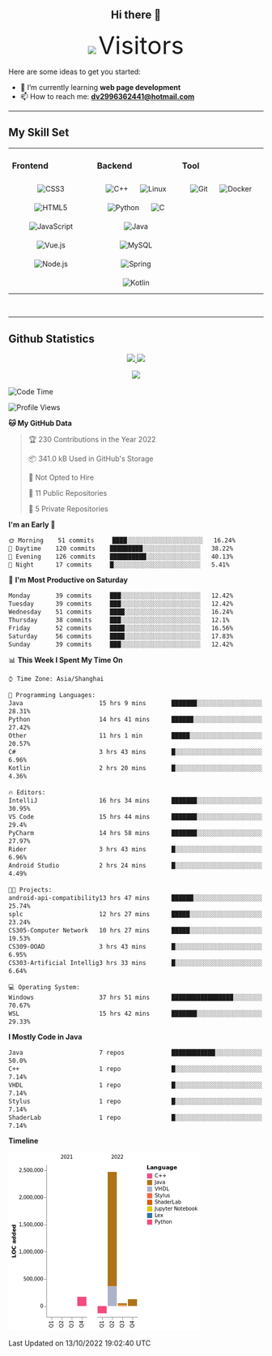 <div align="center">
	<h2>Hi there 👋</h2>
	<img width=40% src="https://profile-counter.glitch.me/ZephyrusZhang/count.svg"/>
    <font size=9>Visitors</font>
</div>

Here are some ideas to get you started:

- 🌱 I’m currently learning **web page development**
- 📫 How to reach me: **dv2996362441@hotmail.com**

---

## My Skill Set  
<table><tr><td valign="top" width="33%">



### Frontend  
<div align="center">  
<img style="margin: 10px" src="https://profilinator.rishav.dev/skills-assets/css3-original-wordmark.svg" alt="CSS3" height="50" />  
<img style="margin: 10px" src="https://profilinator.rishav.dev/skills-assets/html5-original-wordmark.svg" alt="HTML5" height="50" />  
<img style="margin: 10px" src="https://profilinator.rishav.dev/skills-assets/javascript-original.svg" alt="JavaScript" height="50" />  
<img style="margin: 10px" src="https://profilinator.rishav.dev/skills-assets/vuejs-original-wordmark.svg" alt="Vue.js" height="50" />  
<img style="margin: 10px" src="https://profilinator.rishav.dev/skills-assets/nodejs-original-wordmark.svg" alt="Node.js" height="50" />  
</div>

</td><td valign="top" width="33%">



### Backend  
<div align="center">  
<img style="margin: 10px" src="https://profilinator.rishav.dev/skills-assets/cplusplus-original.svg" alt="C++" height="50" />  
<img style="margin: 10px" src="https://profilinator.rishav.dev/skills-assets/linux-original.svg" alt="Linux" height="50" />  
<img style="margin: 10px" src="https://profilinator.rishav.dev/skills-assets/python-original.svg" alt="Python" height="50" />  
<img style="margin: 10px" src="https://profilinator.rishav.dev/skills-assets/c-original.svg" alt="C" height="50" />  
<img style="margin: 10px" src="https://profilinator.rishav.dev/skills-assets/java-original-wordmark.svg" alt="Java" height="50" />  
<img style="margin: 10px" src="https://profilinator.rishav.dev/skills-assets/mysql-original-wordmark.svg" alt="MySQL" height="50" />  
<img style="margin: 10px" src="https://profilinator.rishav.dev/skills-assets/springio-icon.svg" alt="Spring" height="50" />  
<img style="margin: 10px" src="https://profilinator.rishav.dev/skills-assets/kotlinlang-icon.svg" alt="Kotlin" height="50" />  
</div>

</td><td valign="top" width="33%">



### Tool

<div align="center">  
<img style="margin: 10px" src="https://profilinator.rishav.dev/skills-assets/git-scm-icon.svg" alt="Git" height="50" />  
<img style="margin: 10px" src="https://profilinator.rishav.dev/skills-assets/docker-original-wordmark.svg" alt="Docker" height="50" />  
</div>

</td></tr></table>  

<br/>

---

## Github Statistics

<p align="center">
  <a href="https://github.com/ZephyrusZhang">
  <img width="52.5%" src="https://github-readme-stats.vercel.app/api?username=ZephyrusZhang&show_icons=true&bg_color=0,ea6161,ffc64d,fffc4d,52fa5a&theme=graywhite&hide_border=true" />
    <img width="44.5%" src="https://github-readme-stats.vercel.app/api/top-langs?username=ZephyrusZhang&show_icons=true&locale=en&layout=compact&bg_color=0,52fa5a,4dfcff,c64dff&theme=graywhite" />
  </a>
</p>
<p align="center">
  <a href="https://github.com/ZephyrusZhang">
  <img src="https://activity-graph.herokuapp.com/graph?username=ZephyrusZhang&theme=redical"/>
  </a>
</p>


<!--START_SECTION:waka-->
![Code Time](http://img.shields.io/badge/Code%20Time-128%20hrs%2012%20mins-blue)

![Profile Views](http://img.shields.io/badge/Profile%20Views-1-blue)

**🐱 My GitHub Data** 

> 🏆 230 Contributions in the Year 2022
 > 
> 📦 341.0 kB Used in GitHub's Storage 
 > 
> 🚫 Not Opted to Hire
 > 
> 📜 11 Public Repositories 
 > 
> 🔑 5 Private Repositories  
 > 
**I'm an Early 🐤** 

```text
🌞 Morning    51 commits     ████░░░░░░░░░░░░░░░░░░░░░   16.24% 
🌆 Daytime    120 commits    █████████░░░░░░░░░░░░░░░░   38.22% 
🌃 Evening    126 commits    ██████████░░░░░░░░░░░░░░░   40.13% 
🌙 Night      17 commits     █░░░░░░░░░░░░░░░░░░░░░░░░   5.41%

```
📅 **I'm Most Productive on Saturday** 

```text
Monday       39 commits     ███░░░░░░░░░░░░░░░░░░░░░░   12.42% 
Tuesday      39 commits     ███░░░░░░░░░░░░░░░░░░░░░░   12.42% 
Wednesday    51 commits     ████░░░░░░░░░░░░░░░░░░░░░   16.24% 
Thursday     38 commits     ███░░░░░░░░░░░░░░░░░░░░░░   12.1% 
Friday       52 commits     ████░░░░░░░░░░░░░░░░░░░░░   16.56% 
Saturday     56 commits     ████░░░░░░░░░░░░░░░░░░░░░   17.83% 
Sunday       39 commits     ███░░░░░░░░░░░░░░░░░░░░░░   12.42%

```


📊 **This Week I Spent My Time On** 

```text
⌚︎ Time Zone: Asia/Shanghai

💬 Programming Languages: 
Java                     15 hrs 9 mins       ███████░░░░░░░░░░░░░░░░░░   28.31% 
Python                   14 hrs 41 mins      ██████░░░░░░░░░░░░░░░░░░░   27.42% 
Other                    11 hrs 1 min        █████░░░░░░░░░░░░░░░░░░░░   20.57% 
C#                       3 hrs 43 mins       █░░░░░░░░░░░░░░░░░░░░░░░░   6.96% 
Kotlin                   2 hrs 20 mins       █░░░░░░░░░░░░░░░░░░░░░░░░   4.36%

🔥 Editors: 
IntelliJ                 16 hrs 34 mins      ███████░░░░░░░░░░░░░░░░░░   30.95% 
VS Code                  15 hrs 44 mins      ███████░░░░░░░░░░░░░░░░░░   29.4% 
PyCharm                  14 hrs 58 mins      ███████░░░░░░░░░░░░░░░░░░   27.97% 
Rider                    3 hrs 43 mins       █░░░░░░░░░░░░░░░░░░░░░░░░   6.96% 
Android Studio           2 hrs 24 mins       █░░░░░░░░░░░░░░░░░░░░░░░░   4.49%

🐱‍💻 Projects: 
android-api-compatibility13 hrs 47 mins      ██████░░░░░░░░░░░░░░░░░░░   25.74% 
splc                     12 hrs 27 mins      █████░░░░░░░░░░░░░░░░░░░░   23.24% 
CS305-Computer Network   10 hrs 27 mins      █████░░░░░░░░░░░░░░░░░░░░   19.53% 
CS309-OOAD               3 hrs 43 mins       █░░░░░░░░░░░░░░░░░░░░░░░░   6.95% 
CS303-Artificial Intellig3 hrs 33 mins       █░░░░░░░░░░░░░░░░░░░░░░░░   6.64%

💻 Operating System: 
Windows                  37 hrs 51 mins      █████████████████░░░░░░░░   70.67% 
WSL                      15 hrs 42 mins      ███████░░░░░░░░░░░░░░░░░░   29.33%

```

**I Mostly Code in Java** 

```text
Java                     7 repos             ████████████░░░░░░░░░░░░░   50.0% 
C++                      1 repo              █░░░░░░░░░░░░░░░░░░░░░░░░   7.14% 
VHDL                     1 repo              █░░░░░░░░░░░░░░░░░░░░░░░░   7.14% 
Stylus                   1 repo              █░░░░░░░░░░░░░░░░░░░░░░░░   7.14% 
ShaderLab                1 repo              █░░░░░░░░░░░░░░░░░░░░░░░░   7.14%

```


**Timeline**

![Chart not found](https://raw.githubusercontent.com/ZephyrusZhang/ZephyrusZhang/main/charts/bar_graph.png) 


 Last Updated on 13/10/2022 19:02:40 UTC
<!--END_SECTION:waka-->
